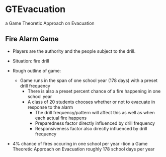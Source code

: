 # GTEvacuation
a Game Theoretic Approach on Evacuation

## Fire Alarm Game

- Players are the authority and the people subject to the drill.
- Situation: fire drill
- Rough outline of game:
	- Game runs in the span of one school year (178 days) with a preset drill frequency
		- There is also a preset percent chance of a fire happening in one school year
		- A class of 20 students chooses whether or not to evacuate in response to the alarm
			- The drill frequency/pattern will affect this as well as when each actual fire happens
			- Preparedness factor directly influenced by drill frequency
			- Responsiveness factor also directly influenced by drill frequency

- 4% chance of fires occuring in one school per year
-tion
a Game Theoretic Approach on Evacuation
roughly 178 school days per year
